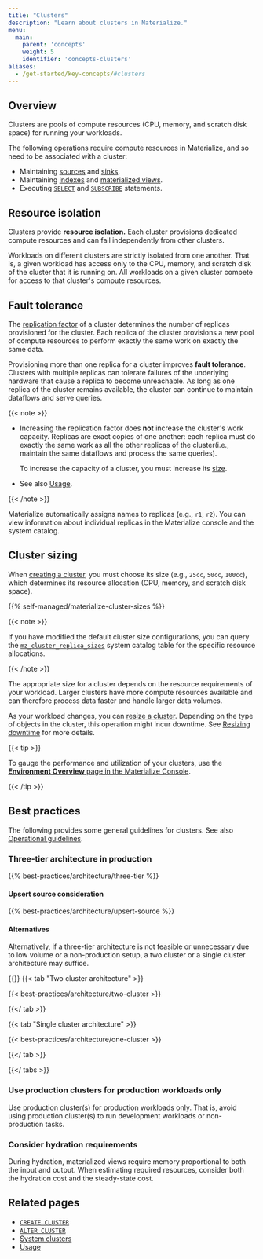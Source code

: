 ```yaml
---
title: "Clusters"
description: "Learn about clusters in Materialize."
menu:
  main:
    parent: 'concepts'
    weight: 5
    identifier: 'concepts-clusters'
aliases:
  - /get-started/key-concepts/#clusters
---
```


## Overview

Clusters are pools of compute resources (CPU, memory, and scratch disk space)
for running your workloads.

The following operations require compute resources in Materialize, and so need
to be associated with a cluster:

- Maintaining [sources](/concepts/sources/) and [sinks](/concepts/sinks/).
- Maintaining [indexes](/concepts/indexes/) and [materialized
  views](/concepts/views/#materialized-views).
- Executing [`SELECT`](/sql/select/) and [`SUBSCRIBE`](/sql/subscribe/)
  statements.


## Resource isolation

Clusters provide **resource isolation.** Each cluster provisions dedicated
compute resources and can fail independently from other clusters.

Workloads on different clusters are strictly isolated from one another. That is,
a given workload has access only to the CPU, memory, and scratch disk of the
cluster that it is running on. All workloads on a given cluster compete for
access to that cluster's compute resources.

## Fault tolerance

The [replication factor](/sql/create-cluster/#replication-factor) of a cluster
determines the number of replicas provisioned for the cluster. Each replica of
the cluster provisions a new pool of compute resources to perform exactly the
same work on exactly the same data.

Provisioning more than one replica for a cluster improves **fault tolerance**.
Clusters with multiple replicas can tolerate failures of the underlying
hardware that cause a replica to become unreachable. As long as one replica of
the cluster remains available, the cluster can continue to maintain dataflows
and serve queries.

{{< note >}}

- Increasing the replication factor does **not** increase the cluster's work
  capacity. Replicas are exact copies of one another: each replica must do
  exactly the same work as all the other replicas of the cluster(i.e., maintain
  the same dataflows and process the same queries).

  To increase the capacity of a cluster, you must increase its
  [size](#cluster-sizing).

- See also [Usage](/administration/billing/).

{{< /note >}}

Materialize automatically assigns names to replicas (e.g., `r1`, `r2`). You
can view information about individual replicas in the Materialize console and the system
catalog.

<a name="sizing-your-clusters"></a>

## Cluster sizing

When [creating a cluster](/sql/create-cluster/), you must choose its size (e.g.,
`25cc`, `50cc`, `100cc`), which determines its resource allocation (CPU, memory,
and scratch disk space).

{{% self-managed/materialize-cluster-sizes %}}

{{< note >}}

If you have modified the default cluster size configurations, you can query the
[`mz_cluster_replica_sizes`](/sql/system-catalog/mz_catalog/#mz_cluster_replica_sizes)
system catalog table for the specific resource allocations.

{{< /note >}}

The appropriate size for a cluster depends on the resource requirements of your
workload. Larger clusters have more compute
resources available and can therefore process data faster and handle larger data
volumes.

As your workload changes, you can [resize a cluster](/sql/alter-cluster/).
Depending on the type of objects in the cluster, this operation might incur
downtime. See [Resizing downtime](/sql/alter-cluster/#downtime) for more details.

{{< tip >}}

To gauge the performance and utilization of your clusters, use the
[**Environment Overview** page in the Materialize Console](/console/monitoring/).

{{< /tip >}}

## Best practices

The following provides some general guidelines for clusters. See also
[Operational guidelines](/manage/operational-guidelines/).

### Three-tier architecture in production

{{% best-practices/architecture/three-tier %}}

#### Upsert source consideration

{{% best-practices/architecture/upsert-source %}}

#### Alternatives

Alternatively, if a three-tier architecture is not feasible or unnecessary due
to low volume or a non-production setup, a two cluster or a single cluster
architecture may suffice.

{{<tabs>}}
{{< tab "Two cluster architecture" >}}

{{< best-practices/architecture/two-cluster >}}

{{</ tab >}}

{{< tab "Single cluster architecture" >}}

{{< best-practices/architecture/one-cluster >}}

{{</ tab >}}

{{</ tabs >}}

### Use production clusters for production workloads only

Use production cluster(s) for production workloads only. That is, avoid using
production cluster(s) to run development workloads or non-production tasks.

### Consider hydration requirements

During hydration, materialized views require memory proportional to both the
input and output. When estimating required resources, consider both the
hydration cost and the steady-state cost.

## Related pages

- [`CREATE CLUSTER`](/sql/create-cluster)
- [`ALTER CLUSTER`](/sql/alter-cluster)
- [System clusters](/sql/system-clusters)
- [Usage](/administration/billing/)

